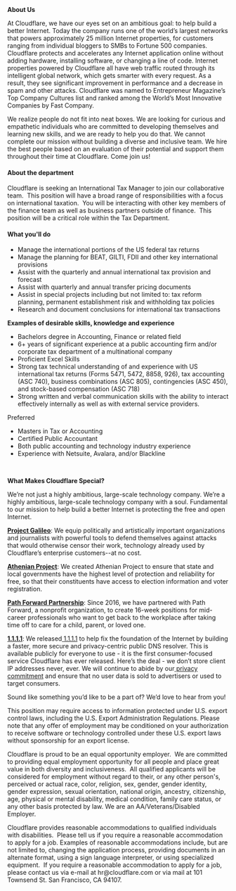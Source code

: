 <div class="content-intro">
	<div><strong>About Us</strong></div>
	<div>
		<p><span style="font-weight: 400;">At Cloudflare, we have our eyes set on an ambitious goal: to help build a better Internet. Today the company runs one of the world’s largest networks that powers approximately 25 million Internet properties, for customers ranging from individual bloggers to SMBs to Fortune 500 companies. Cloudflare protects and accelerates any Internet application online without adding hardware, installing software, or changing a line of code. Internet properties powered by Cloudflare all have web traffic routed through its intelligent global network, which gets smarter with every request. As a result, they see significant improvement in performance and a decrease in spam and other attacks. Cloudflare was named to Entrepreneur Magazine’s Top Company Cultures list and ranked among the World’s Most Innovative Companies by Fast Company.</span><span style="font-weight: 400;">&nbsp;</span></p>
		<p><span style="font-weight: 400;">We realize people do not fit into neat boxes. We are looking for curious and empathetic individuals who are committed to developing themselves and learning new skills, and we are ready to help you do that. We cannot complete our mission without building a diverse and inclusive team. We hire the best people based on an evaluation of their potential and support them throughout their time at Cloudflare. Come join us!&nbsp;</span></p>
	</div>
</div>
<h4>About the department</h4>
<p><span style="font-weight: 400;">Cloudflare is seeking an International Tax Manager to join our collaborative team.&nbsp; This position will have a broad range of responsibilities with a focus on international taxation.&nbsp; You will be interacting with other key members of the finance team as well as business partners outside of finance.&nbsp; This position will be a critical role within the Tax Department.</span></p>
<h4>What you'll do</h4>
<ul>
	<li style="font-weight: 400;"><span style="font-weight: 400;">Manage the international portions of the US federal tax returns</span></li>
	<li style="font-weight: 400;"><span style="font-weight: 400;">Manage the planning for BEAT, GILTI, FDII and other key international provisions</span></li>
	<li style="font-weight: 400;"><span style="font-weight: 400;">Assist with the quarterly and annual international tax provision and forecast</span></li>
	<li style="font-weight: 400;"><span style="font-weight: 400;">Assist with quarterly and annual transfer pricing documents</span></li>
	<li style="font-weight: 400;"><span style="font-weight: 400;">Assist in special projects including but not limited to: tax reform planning, permanent establishment risk and withholding tax policies</span></li>
	<li style="font-weight: 400;"><span style="font-weight: 400;">Research and document conclusions for international tax transactions</span></li>
</ul>
<p><strong>Examples of desirable skills, knowledge and experience</strong></p>
<ul>
	<li><span style="font-weight: 400;">Bachelors degree in Accounting, Finance or related field</span></li>
	<li><span style="font-weight: 400;">6+ years of significant experience at a public accounting firm and/or corporate tax department of a multinational company</span></li>
	<li><span style="font-weight: 400;">Proficient Excel Skills&nbsp;</span></li>
	<li><span style="font-weight: 400;">Strong tax technical understanding of and experience with US international tax returns (Forms 5471, 5472, 8858, 926), tax accounting (ASC 740), business combinations (ASC 805), contingencies (ASC 450), and stock-based compensation (ASC 718)&nbsp;</span></li>
	<li><span style="font-weight: 400;">Strong written and verbal communication skills with the ability to interact effectively internally as well as with external service providers.</span></li>
</ul>
<p><span style="font-weight: 400;">Preferred</span></p>
<ul>
	<li><span style="font-weight: 400;">Masters in Tax or Accounting</span></li>
	<li><span style="font-weight: 400;">Certified Public Accountant</span></li>
	<li><span style="font-weight: 400;">Both public accounting and technology industry experience</span></li>
	<li><span style="font-weight: 400;">Experience with Netsuite, Avalara, and/or Blackline</span></li>
</ul>
<p>&nbsp;</p>
<div class="content-conclusion">
	<p><strong>What Makes Cloudflare Special?</strong></p>
	<p><span style="font-weight: 400;">We’re not just a highly ambitious, large-scale technology company. We’re a highly ambitious, large-scale technology company with a soul. Fundamental to our mission to help build a better Internet is protecting the free and open Internet.</span></p>
	<p><a href="https://blog.cloudflare.com/protecting-free-expression-online/"><strong>Project Galileo</strong></a><span style="font-weight: 400;">: We equip politically and artistically important organizations and journalists with powerful tools to defend themselves against attacks that would otherwise censor their work, technology already used by Cloudflare’s enterprise customers--at no cost.</span></p>
	<p><strong><a href="https://www.cloudflare.com/athenian/">Athenian Project</a></strong><span style="font-weight: 400;">: We created Athenian Project to ensure that state and local governments have the highest level of protection and reliability for free, so that their constituents have access to election information and voter registration.</span></p>
	<p><a href="https://blog.cloudflare.com/tag/path-forward/"><strong>Path Forward Partnership</strong></a><span style="font-weight: 400;">: Since 2016, we have partnered with Path Forward, a nonprofit organization, to create 16-week positions for mid-career professionals who want to get back to the workplace after taking time off to care for a child, parent, or loved one.</span></p>
	<p><a href="https://1.1.1.1/"><strong>1.1.1.1</strong></a><span style="font-weight: 400;">: We released</span><a href="https://1.1.1.1/"> <span style="font-weight: 400;">1.1.1.1</span></a><span style="font-weight: 400;"> to help fix the foundation of the Internet by building a faster, more secure and privacy-centric public DNS resolver. This is available publicly for everyone to use - it is the first consumer-focused service Cloudflare has ever released. Here’s the deal - we don’t store client IP addresses never, ever. We will continue to abide by our</span><a href="https://developers.cloudflare.com/1.1.1.1/privacy/public-dns-resolver"> privacy commitment</a><span style="font-weight: 400;"> and ensure that no user data is sold to advertisers or used to target consumers.</span></p>
	<p><span style="font-weight: 400;">Sound like something you’d like to be a part of? We’d love to hear from you!</span></p>
	<p><span style="font-weight: 400;">This position may require access to information protected under U.S. export control laws, including the U.S. Export Administration Regulations. Please note that any offer of employment may be conditioned on your authorization to receive software or technology controlled under these U.S. export laws without sponsorship for an export license.</span></p>
	<p><span style="font-weight: 400;">Cloudflare is proud to be an equal opportunity employer. &nbsp;We are committed to providing equal employment opportunity for all people and place great value in both diversity and inclusiveness. &nbsp;All qualified applicants will be considered for employment without regard to their, or any other person's, perceived or actual</span> <span style="font-weight: 400;">race, color, religion, sex, gender, gender identity, gender expression, sexual orientation, national origin, ancestry, citizenship, age, physical or mental disability, medical condition, family care status, or any other basis protected by law. </span><span style="font-weight: 400;">We are an AA/Veterans/Disabled Employer.</span></p>
	<p><span style="font-weight: 400;">Cloudflare provides reasonable accommodations to qualified individuals with disabilities. &nbsp;Please tell us if you require a reasonable accommodation to apply for a job. Examples of reasonable accommodations include, but are not limited to, changing the application process, providing documents in an alternate format, using a sign language interpreter, or using specialized equipment. &nbsp;If you require a reasonable accommodation to apply for a job, please contact us via e-mail at </span><span style="font-weight: 400;">hr@cloudflare.com</span><span style="font-weight: 400;"> or via mail at 101 Townsend St. San Francisco, CA 94107.</span></p>
</div>